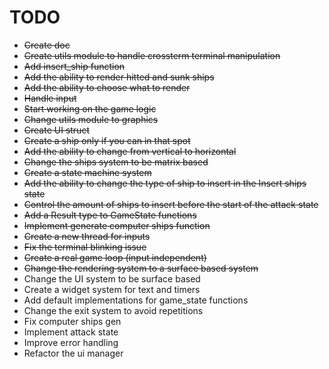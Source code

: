 # TODO

- <del>Create doc</del>
- <del>Create utils module to handle crossterm terminal manipulation</del>
- <del>Add insert_ship function</del>
- <del>Add the ability to render hitted and sunk ships</del>
- <del>Add the ability to choose what to render</del>
- <del>Handle input</del>
- <del>Start working on the game logic</del>
- <del>Change utils module to graphics</del>
- <del>Create UI struct</del>
- <del>Create a ship only if you can in that spot</del>
- <del>Add the ability to change from vertical to horizontal</del>
- <del>Change the ships system to be matrix based</del>
- <del>Create a state machine system</del>
- <del>Add the ability to change the type of ship to insert in the Insert ships state</del>
- <del>Control the amount of ships to insert before the start of the attack state</del>
- <del>Add a Result type to GameState functions</del>
- <del>Implement generate computer ships function</del>
- <del>Create a new thread for inputs</del>
- <del>Fix the terminal blinking issue</del>
- <del>Create a real game loop (input independent)</del>
- <del>Change the rendering system to a surface based system</del>
- Change the UI system to be surface based
- Create a widget system for text and timers
- Add default implementations for game_state functions
- Change the exit system to avoid repetitions
- Fix computer ships gen
- Implement attack state
- Improve error handling
- Refactor the ui manager
